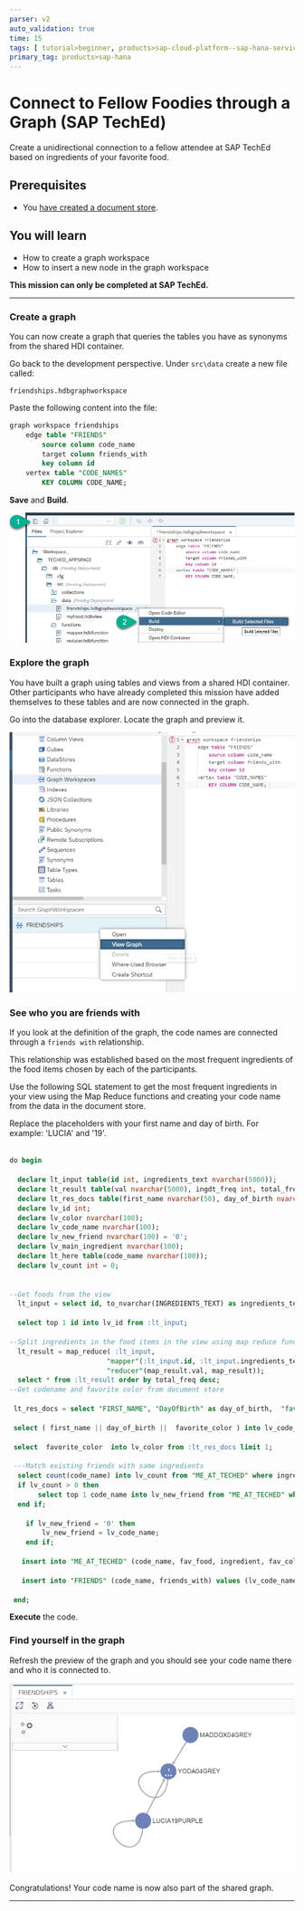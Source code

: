 ```yaml
---
parser: v2
auto_validation: true
time: 15
tags: [ tutorial>beginner, products>sap-cloud-platform--sap-hana-service, products>sap-web-ide]
primary_tag: products>sap-hana
---
```


# Connect to Fellow Foodies through a Graph (SAP TechEd)
<!-- description --> Create a unidirectional connection to a fellow attendee at SAP TechEd based on ingredients of your favorite food.

## Prerequisites
 - You [have created a document store](hana-advanced-analytics-teched-4).

## You will learn
  - How to create a graph workspace
  - How to insert a new node in the graph workspace

  **This mission can only be completed at SAP TechEd.**

---

### Create a graph


You can now create a graph that queries the tables you have as synonyms from the shared HDI container.

Go back to the development perspective. Under `src\data` create a new file called:

```Text
friendships.hdbgraphworkspace
```

Paste the following content into the file:

```SQL
graph workspace friendships
	edge table "FRIENDS"
		source column code_name
		target column friends_with
		key column id
	vertex table "CODE_NAMES"
		KEY COLUMN CODE_NAME;
```

**Save** and **Build**.

![Create Graph](1.png)


### Explore the graph


You have built a graph using tables and views from a shared HDI container. Other participants who have already completed this mission have added themselves to these tables and are now connected in the graph.

Go into the database explorer. Locate the graph and preview it.

![View Graph](2.png)



### See who you are friends with


If you look at the definition of the graph, the code names are connected through a `friends with` relationship.

This relationship was established based on the most frequent ingredients of the food items chosen by each of the participants.

Use the following SQL statement to get the most frequent ingredients in your view using the Map Reduce functions and creating your code name from the data in the document store.

Replace the placeholders with your first name and day of birth. For example: 'LUCIA' and '19'.

```SQL

do begin

  declare lt_input table(id int, ingredients_text nvarchar(5000));
  declare lt_result table(val nvarchar(5000), ingdt_freq int, total_freq int );
  declare lt_res_docs table(first_name nvarchar(50), day_of_birth nvarchar(2), favorite_color nvarchar(10));
  declare lv_id int;
  declare lv_color nvarchar(100);
  declare lv_code_name nvarchar(100);
  declare lv_new_friend nvarchar(100) = '0';
  declare lv_main_ingredient nvarchar(100);
  declare lt_here table(code_name nvarchar(100));
  declare lv_count int = 0;


--Get foods from the view
  lt_input = select id, to_nvarchar(INGREDIENTS_TEXT) as ingredients_text from "myFood";

  select top 1 id into lv_id from :lt_input;

--Split ingredients in the food items in the view using map reduce functions
  lt_result = map_reduce( :lt_input,
  						"mapper"(:lt_input.id, :lt_input.ingredients_text) group by val as map_result,
  						"reducer"(map_result.val, map_result));
  select * from :lt_result order by total_freq desc;
--Get codename and favorite color from document store

 lt_res_docs = select "FIRST_NAME", "DayOfBirth" as day_of_birth,  "favorite_color" as favorite_color from DOCSTORE where first_name = '<<ENTER YOUR FIRST NAME HERE>>' and "DayOfBirth" = '<<ENTER YOUR DAY OF BIRTH HERE>>' limit 1;

 select ( first_name || day_of_birth ||  favorite_color ) into lv_code_name from :lt_res_docs limit 1;

 select  favorite_color  into lv_color from :lt_res_docs limit 1;

 ---Match existing friends with same ingredients
  select count(code_name) into lv_count from "ME_AT_TECHED" where ingredient in (select val from :lt_result);
  if lv_count > 0 then
	   select top 1 code_name into lv_new_friend from "ME_AT_TECHED" where ingredient in (select val from :lt_result) group by code_name;
  end if;

	if lv_new_friend = '0' then
		lv_new_friend = lv_code_name;
	end if;

   insert into "ME_AT_TECHED" (code_name, fav_food, ingredient, fav_color ) select :lv_code_name,  :lv_id, val, :lv_color from :lt_result ;

   insert into "FRIENDS" (code_name, friends_with) values (lv_code_name, lv_new_friend);

 end;

```

**Execute** the code.


### Find yourself in the graph


Refresh the preview of the graph and you should see your code name there and who it is connected to.

![View Graph](3.png)

Congratulations! Your code name is now also part of the shared graph.



---
